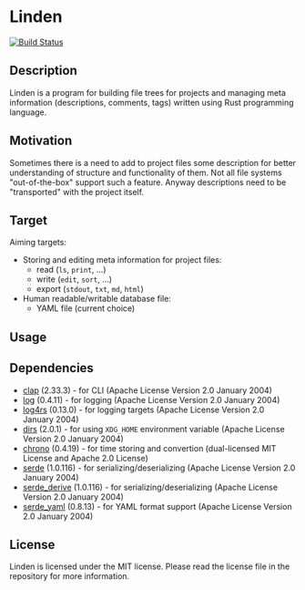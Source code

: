 # Linden

[![Build Status](https://travis-ci.com/AntonGepting/linden-rs.svg?branch=main)](https://travis-ci.com/AntonGepting/linden-rs)

## Description

Linden is a program for building file trees for projects and managing meta
information (descriptions, comments, tags) written using Rust programming language.


## Motivation

Sometimes there is a need to add to project files some description for better
understanding of structure and functionality of them. Not all file systems
"out-of-the-box" support such a feature. Anyway descriptions need to be
"transported" with the project itself.


## Target

Aiming targets:
- Storing and editing meta information for project files:
    - read (`ls`, `print`, ...)
    - write (`edit`, `sort`, ...)
    - export (`stdout`, `txt`, `md`, `html`)
- Human readable/writable database file:
    - YAML file (current choice)

## Usage



## Dependencies

- [clap](https://crates.io/crates/clap) (2.33.3) - for CLI (Apache License Version 2.0 January 2004)
- [log](https://crates.io/crates/log) (0.4.11) - for logging (Apache License Version 2.0 January 2004)
- [log4rs](https://crates.io/crates/log4rs) (0.13.0) - for logging targets (Apache License Version 2.0 January 2004)
- [dirs](https://crates.io/crates/dirs) (2.0.1) - for using `XDG_HOME` environment variable (Apache License Version 2.0 January 2004)
- [chrono](https://crates.io/crates/dirs) (0.4.19) - for time storing and convertion (dual-licensed MIT License and Apache 2.0 License)
- [serde](https://crates.io/crates/serde) (1.0.116) - for serializing/deserializing (Apache License Version 2.0 January 2004)
- [serde_derive](https://crates.io/crates/serde_derive) (1.0.116) - for serializing/deserializing (Apache License Version 2.0 January 2004)
- [serde_yaml](https://crates.io/crates/serde_yaml) (0.8.13) - for YAML format support (Apache License Version 2.0 January 2004)


## License

Linden is licensed under the MIT license. Please read the license file in the repository for more information.
